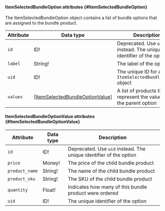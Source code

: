 #### ItemSelectedBundleOption attributes {#ItemSelectedBundleOption}

The ItemSelectedBundleOption object contains a list of bundle options that are assigned to the bundle product.

Attribute | Data type | Description
--- | --- | ---
`id` | ID! | Deprecated. Use `uid` instead. The unique identifier of the option
`label` | String! | The label of the option
`uid` | ID! | The unique ID for a `ItemSelectedBundleOption` object
`values` | [[ItemSelectedBundleOptionValue](#ItemSelectedBundleOptionValue)] | A list of products that represent the values of the parent option

#### ItemSelectedBundleOptionValue attributes {#ItemSelectedBundleOptionValue}

Attribute | Data type | Description
--- | --- | ---
`id` | ID! | Deprecated. Use `uid` instead. The unique identifier of the option
`price` | Money! | The price of the child bundle product
`product_name` | String! | The name of the child bundle product
`product_sku` | String! | The SKU of the child bundle product
`quantity` | Float! | Indicates how many of this bundle product were ordered
`uid` | ID! | The unique identifier of the option
